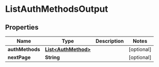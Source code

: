 

# ListAuthMethodsOutput


## Properties

Name | Type | Description | Notes
------------ | ------------- | ------------- | -------------
**authMethods** | [**List&lt;AuthMethod&gt;**](AuthMethod.md) |  |  [optional]
**nextPage** | **String** |  |  [optional]



